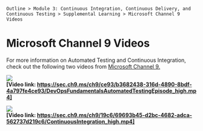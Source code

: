 `Outline > Module 3: Continuous Integration, Continuous Delivery, and Continuous Testing > Supplemental Learning > Microsoft Channel 9 Videos `

# Microsoft Channel 9 Videos #

For more information on Automated Testing and Continuous Integration, check out the following two videos from <a href="https://channel9.msdn.com/" title="" target="_blank">Microsoft Channel 9.</a>

![](http://i.imgur.com/mBKU7Le.jpg)<br>
**[Video link: https://sec.ch9.ms/ch9/ce93/b3682438-316d-4890-8bdf-4a797fe4ce93/DevOpsFundamentalsAutomatedTestingEpisode_high.mp4]**

![](http://i.imgur.com/mBKU7Le.jpg)<br>
**[Video link: https://sec.ch9.ms/ch9/19c6/69693b45-d2bc-4682-adca-562737d219c6/ContinuousIntegration_high.mp4]**


